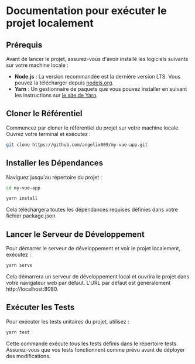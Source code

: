 # Documentation pour exécuter le projet localement

## Prérequis

Avant de lancer le projet, assurez-vous d'avoir installé les logiciels suivants sur votre machine locale :

- **Node.js** : La version recommandée est la dernière version LTS. Vous pouvez la télécharger depuis [nodejs.org](https://nodejs.org/).
- **Yarn** : Un gestionnaire de paquets que vous pouvez installer en suivant les instructions sur [le site de Yarn](https://classic.yarnpkg.com/en/docs/install/).

## Cloner le Référentiel

Commencez par cloner le référentiel du projet sur votre machine locale. Ouvrez votre terminal et exécutez :

```sh
git clone https://github.com/angelix009/my-vue-app.git
```
## Installer les Dépendances

Naviguez jusqu'au répertoire du projet :

```sh
cd my-vue-app

```
```sh
yarn install

```

Cela téléchargera toutes les dépendances requises définies dans votre fichier package.json.

## Lancer le Serveur de Développement
Pour démarrer le serveur de développement et voir le projet localement, exécutez :
```sh
yarn serve

```

Cela démarrera un serveur de développement local et ouvrira le projet dans votre navigateur web par défaut. L'URL par défaut est généralement http://localhost:8080.

## Exécuter les Tests

Pour exécuter les tests unitaires du projet, utilisez :

```sh
yarn test

```

Cette commande exécute tous les tests définis dans le répertoire tests. Assurez-vous que vos tests fonctionnent comme prévu avant de déployer des modifications.



